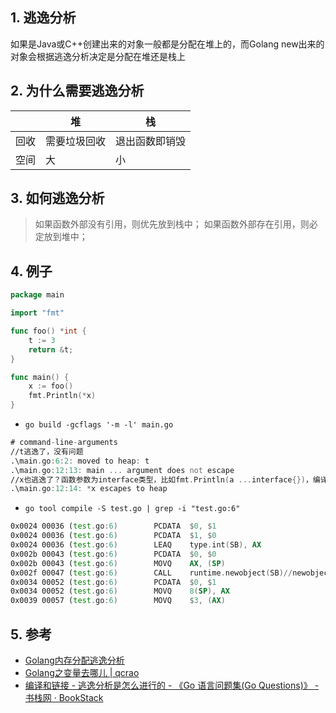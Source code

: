 ## 1. 逃逸分析
如果是Java或C++创建出来的对象一般都是分配在堆上的，而Golang new出来的对象会根据逃逸分析决定是分配在堆还是栈上

## 2. 为什么需要逃逸分析
|     |     堆      |      栈       |
| --- | ----------- | ------------- |
| 回收 | 需要垃圾回收 | 退出函数即销毁 |
| 空间 | 大           | 小             |

## 3. 如何逃逸分析
> 如果函数外部没有引用，则优先放到栈中；
> 如果函数外部存在引用，则必定放到堆中；

## 4. 例子
```go
package main

import "fmt"

func foo() *int {
	t := 3
	return &t;
}

func main() {
	x := foo()
	fmt.Println(*x)
}
```

- `go build -gcflags '-m -l' main.go`

```asm
# command-line-arguments
//t逃逸了，没有问题
.\main.go:6:2: moved to heap: t
.\main.go:12:13: main ... argument does not escape
//x也逃逸了？函数参数为interface类型，比如fmt.Println(a ...interface{})，编译期间很难确定其参数的具体类型，也会发生逃逸
.\main.go:12:14: *x escapes to heap

```

- `go tool compile -S test.go | grep -i "test.go:6"`
```asm
0x0024 00036 (test.go:6)        PCDATA  $0, $1
0x0024 00036 (test.go:6)        PCDATA  $1, $0
0x0024 00036 (test.go:6)        LEAQ    type.int(SB), AX
0x002b 00043 (test.go:6)        PCDATA  $0, $0
0x002b 00043 (test.go:6)        MOVQ    AX, (SP)
0x002f 00047 (test.go:6)        CALL    runtime.newobject(SB)//newobject看出x逃逸了
0x0034 00052 (test.go:6)        PCDATA  $0, $1
0x0034 00052 (test.go:6)        MOVQ    8(SP), AX
0x0039 00057 (test.go:6)        MOVQ    $3, (AX)
```

## 5. 参考
- [Golang内存分配逃逸分析](https://driverzhang.github.io/post/golang%E5%86%85%E5%AD%98%E5%88%86%E9%85%8D%E9%80%83%E9%80%B8%E5%88%86%E6%9E%90/)
- [Golang之变量去哪儿 \| qcrao](https://qcrao.com/2019/03/01/where-go-variables-go/)
- [编译和链接 \- 逃逸分析是怎么进行的 \- 《Go 语言问题集\(Go Questions\)》 \- 书栈网 · BookStack](https://www.bookstack.cn/read/qcrao-Go-Questions/%E7%BC%96%E8%AF%91%E5%92%8C%E9%93%BE%E6%8E%A5-%E9%80%83%E9%80%B8%E5%88%86%E6%9E%90%E6%98%AF%E6%80%8E%E4%B9%88%E8%BF%9B%E8%A1%8C%E7%9A%84.md)